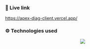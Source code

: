 ### 🌿 Live link

https://apex-diag-client.vercel.app/

### ⚙️ Technologies used

<p align="center">
    <img src="https://skillicons.dev/icons?i=html,css,js,react,tailwind,firebase,mongodb,vercel" />
</p>
